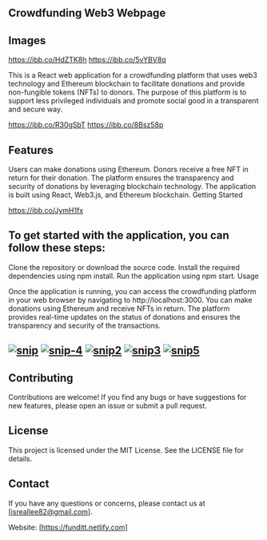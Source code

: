 ##  Crowdfunding Web3 Webpage

## Images

https://ibb.co/HdZTK8h
https://ibb.co/5vYBV8q


This is a React web application for a crowdfunding platform that uses web3 technology and Ethereum blockchain to facilitate donations and provide non-fungible tokens (NFTs) to donors. The purpose of this platform is to support less privileged individuals and promote social good in a transparent and secure way.


https://ibb.co/R30gSbT
https://ibb.co/8Bsz58p

##  Features

Users can make donations using Ethereum.
Donors receive a free NFT in return for their donation.
The platform ensures the transparency and security of donations by leveraging blockchain technology.
The application is built using React, Web3.js, and Ethereum blockchain.
Getting Started


https://ibb.co/JymH1fx

##  To get started with the application, you can follow these steps:

Clone the repository or download the source code.
Install the required dependencies using npm install.
Run the application using npm start.
Usage

Once the application is running, you can access the crowdfunding platform in your web browser by navigating to http://localhost:3000. You can make donations using Ethereum and receive NFTs in return. The platform provides real-time updates on the status of donations and ensures the transparency and security of the transactions.

## <a href="https://ibb.co/HdZTK8h"><img src="https://i.ibb.co/HdZTK8h/snip.png" alt="snip" border="0"></a> <a href="https://ibb.co/5vYBV8q"><img src="https://i.ibb.co/5vYBV8q/snip-4.png" alt="snip-4" border="0"></a> <a href="https://ibb.co/R30gSbT"><img src="https://i.ibb.co/R30gSbT/snip2.png" alt="snip2" border="0"></a> <a href="https://ibb.co/8Bsz58p"><img src="https://i.ibb.co/8Bsz58p/snip3.png" alt="snip3" border="0"></a> <a href="https://ibb.co/JymH1fx"><img src="https://i.ibb.co/JymH1fx/snip5.png" alt="snip5" border="0"></a>

##  Contributing

Contributions are welcome! If you find any bugs or have suggestions for new features, please open an issue or submit a pull request.

##  License

This project is licensed under the MIT License. See the LICENSE file for details.

## Contact

If you have any questions or concerns, please contact us at [isreallee82@gmail.com].

Website: [https://funditt.netlify.com]
